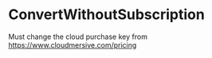 # ConvertWithoutSubscription
Must change the cloud purchase key from https://www.cloudmersive.com/pricing  
